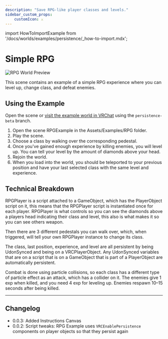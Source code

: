 ```yaml
---
description: "Save RPG-like player classes and levels."
sidebar_custom_props:
    customIcon: ⚔️
---
```

import HowToImportExample from '/docs/worlds/examples/persistence/_how-to-import.mdx';

# Simple RPG

![RPG World Preview](/img/worlds/examples/persistence/simple-rpg.jpg)

This scene contains an example of a simple RPG experience where you can level up, change class, and defeat enemies.

## Using the Example

Open the scene or [visit the example world in VRChat](https://vrchat.com/home/world/wrld_32b82323-1d05-4ed4-9ac1-89b437223359) using the `persistence-beta` branch.

1. Open the scene RPGExample in the Assets/Examples/RPG folder.
2. Play the scene.
3. Choose a class by walking over the corresponding pedestal.
4. Once you've gained enough experience by killing enemies, you will level up. You can tell your level by the amount of diamonds above your head.
5. Rejoin the world.
6. When you load into the world, you should be teleported to your previous position and have your last selected class with the same level and experience.

<HowToImportExample/>

## Technical Breakdown

RPGPlayer is a script attached to a GameObject, which has the PlayerObject script on it, this means that the RPGPlayer script is instantiated once for each player.
RPGPlayer is what controls so you can see the diamonds above a players head indicating their class and level, this also is what makes it so you can see others weapon.

Then there are 3 different pedestals you can walk over, which, when triggered, will tell your own RPGPlayer instance to change its class.

The class, last position, experience, and level are all persistent by being UdonSynced and being on a VRCPlayerObject. Any UdonSynced variables that are on a script that is on a GameObject that is part of a PlayerObject are automatically persistent.

Combat is done using particle collisions, so each class has a different type of particle effect as an attack, which has a collider on it.
The enemies give 1 exp when killed, and you need 4 exp for leveling up.
Enemies respawn 10–15 seconds after being killed.

---
## Changelog
- 0.0.3: Added Instructions Canvas
- 0.0.2: Script tweaks: RPG Example uses `VRCEnablePersistence` components on player objects so that they persist again